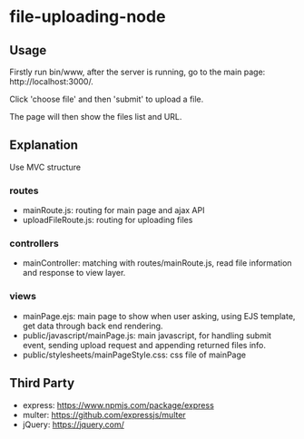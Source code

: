 # file-uploading-node

## Usage
Firstly run bin/www, after the server is running, go to the main page: http://localhost:3000/.  
  
Click 'choose file' and then 'submit' to upload a file.  
  
The page will then show the files list and URL.

## Explanation
Use MVC structure
### routes
* mainRoute.js: routing for main page and ajax API
* uploadFileRoute.js: routing for uploading files

### controllers
* mainController: matching with routes/mainRoute.js, read file information and response to view layer.

### views
* mainPage.ejs: main page to show when user asking, using EJS template, get data through back end rendering.
* public/javascript/mainPage.js: main javascript, for handling submit event, sending upload request and appending returned files info.
* public/stylesheets/mainPageStyle.css: css file of mainPage

## Third Party
* express: https://www.npmjs.com/package/express
* multer: https://github.com/expressjs/multer
* jQuery: https://jquery.com/




